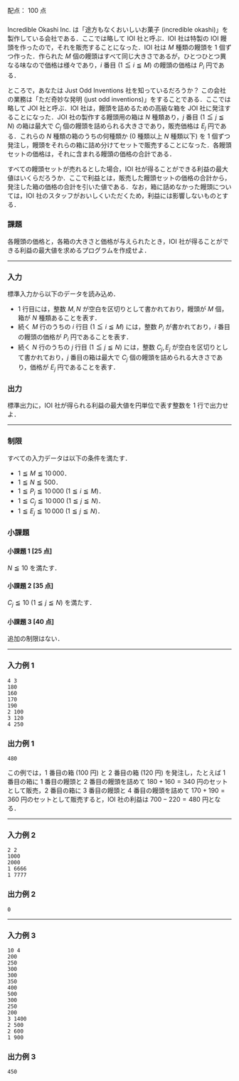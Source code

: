 配点： $100$ 点

###
Incredible Okashi Inc. は「途方もなくおいしいお菓子 (incredible okashi)」を製作している会社である．ここでは略して IOI 社と呼ぶ．IOI 社は特製の IOI 饅頭を作ったので，それを販売することになった．IOI 社は $M$ 種類の饅頭を $1$ 個ずつ作った．作られた $M$ 個の饅頭はすべて同じ大きさであるが，ひとつひとつ異なる味なので価格は様々であり，$i$ 番目 ($1 \leqq i \leqq M$) の饅頭の価格は $P_i$ 円である．

ところで，あなたは Just Odd Inventions 社を知っているだろうか？ この会社の業務は「ただ奇妙な発明 (just odd inventions)」をすることである．ここでは略して JOI 社と呼ぶ．IOI 社は，饅頭を詰めるための高級な箱を JOI 社に発注することになった．JOI 社の製作する饅頭用の箱は $N$ 種類あり，$j$ 番目 ($1 \leqq j \leqq N$) の箱は最大で $C_j$ 個の饅頭を詰められる大きさであり，販売価格は $E_j$ 円である．これらの $N$ 種類の箱のうちの何種類か ($0$ 種類以上 $N$ 種類以下) を $1$ 個ずつ発注し，饅頭をそれらの箱に詰め分けてセットで販売することになった．各饅頭セットの価格は，それに含まれる饅頭の価格の合計である．

すべての饅頭セットが売れるとした場合，IOI 社が得ることができる利益の最大値はいくらだろうか．ここで利益とは，販売した饅頭セットの価格の合計から，発注した箱の価格の合計を引いた値である．なお，箱に詰めなかった饅頭については，IOI 社のスタッフがおいしくいただくため，利益には影響しないものとする．

### 課題
各饅頭の価格と，各箱の大きさと価格が与えられたとき，IOI 社が得ることができる利益の最大値を求めるプログラムを作成せよ．

---

### 入力
標準入力から以下のデータを読み込め．

- $1$ 行目には，整数 $M, N$ が空白を区切りとして書かれており，饅頭が $M$ 個，箱が $N$ 種類あることを表す．
- 続く $M$ 行のうちの $i$ 行目 ($1 \leqq i \leqq M$) には，整数 $P_i$ が書かれており，$i$ 番目の饅頭の価格が $P_i$ 円であることを表す．
- 続く $N$ 行のうちの $j$ 行目 ($1 \leqq j \leqq N$) には，整数 $C_j, E_j$ が空白を区切りとして書かれており，$j$ 番目の箱は最大で $C_j$ 個の饅頭を詰められる大きさであり，価格が $E_j$ 円であることを表す．

### 出力
標準出力に，IOI 社が得られる利益の最大値を円単位で表す整数を $1$ 行で出力せよ．

---

### 制限
すべての入力データは以下の条件を満たす．

- $1 \leqq M \leqq 10\,000$．
- $1 \leqq N \leqq 500$．
- $1 \leqq P_i \leqq 10\,000$ ($1 \leqq i \leqq M$)．
- $1 \leqq C_j \leqq 10\,000$ ($1 \leqq j \leqq N$)．
- $1 \leqq E_j \leqq 10\,000$ ($1 \leqq j \leqq N$)．

### 小課題
#### 小課題 1 [25 点]
$N \leqq 10$ を満たす．

#### 小課題 2 [35 点]
$C_j \leqq 10$ ($1 \leqq j \leqq N$) を満たす．

#### 小課題 3 [40 点]
追加の制限はない．

---

### 入力例 1
~~~
4 3
180
160
170
190
2 100
3 120
4 250
~~~

### 出力例 1
~~~
480
~~~

この例では，$1$ 番目の箱 ($100$ 円) と $2$ 番目の箱 ($120$ 円) を発注し，たとえば $1$ 番目の箱に $1$ 番目の饅頭と $2$ 番目の饅頭を詰めて $180 + 160 = 340$ 円のセットとして販売，$2$ 番目の箱に $3$ 番目の饅頭と $4$ 番目の饅頭を詰めて $170 + 190 = 360$ 円のセットとして販売すると，IOI 社の利益は $700 - 220 = 480$ 円となる．

---

### 入力例 2
~~~
2 2
1000
2000
1 6666
1 7777
~~~

### 出力例 2
~~~
0
~~~

---

### 入力例 3
~~~
10 4
200
250
300
300
350
400
500
300
250
200
3 1400
2 500
2 600
1 900
~~~

### 出力例 3
~~~
450
~~~
